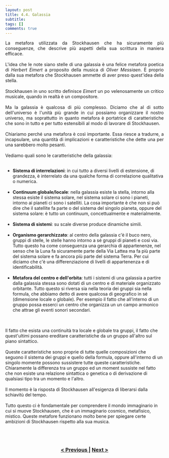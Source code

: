 ```yaml
---
layout: post
title: 4.4. Galassia
subtitle:
tags: []
comments: true
---
```

<p style="text-align:justify;">
La metafora utilizzata da Stockhausen che ha sicuramente più conseguenze, che descrive più aspetti della sua scrittura in maniera efficace.
<br>
<br>
L'idea che le note siano stelle di una galassia è una felice metafora poetica di <i>Herbert Eimert</i> a proposito della musica di <i>Oliver Messiaen</i>. È proprio dalla sua metafora che Stockhausen ammette di aver preso quest'idea della stella.
<br>
<br>
Stockhausen in uno scritto definisce <i>Eimert</i> un po velenosamente un critico musicale, quando in realtà è un compositore.
<br>
<br>
Ma la galassia è qualcosa di più complesso. Diciamo che al di sotto dell'universo è l'unità più grande in cui possiamo organizzare il nostro universo, ma soprattutto in quanto metafora è portatrice di caratteristiche che sono in tutto e per tutto estensibili al modo di lavorare di Stockhausen.
<br>
<br>
Chiariamo perché una metafora è così importante. Essa riesce a tradurre, a incapsulare, una quantità di implicazioni e caratteristiche che dette una per una sarebbero molto pesanti.
<br>
<br>
Vediamo quali sono le caratteristiche della galassia:
<br>
<br>
<ul>
  <li><b>Sistema di interrelazioni</b>: in cui tutto a diversi livelli di estensione, di grandezza, è interrelato da una qualche forma di correlazione qualitativa o numerica.</li>
<br>
  <li><b>Continuum globale/locale</b>: nella galassia esiste la stella, intorno alla stessa esiste il sistema solare, nel sistema solare ci sono i pianeti, intorno ai pianeti ci sono i satelliti. La cosa importante è che non si può dire che il satellite fa parte o del sistema del singolo pianeta, oppure del sistema solare: è tutto un continuum, concettualmente e materialmente.</li>
<br>
  <li><b>Sistema di sistemi</b>: su scale diverse produce dinamiche simili.</li>
<br>
  <li><b>Organismo gerarchizzato</b>: al centro della galassia c'è il buco nero, gruppi di stelle, le stelle hanno intorno a sé gruppi di pianeti e così via. Tutto questo ha come conseguenza una gerarchia di appartenenze, nel senso che la Luna fa sicuramente parte della Via Lattea ma fa più parte del sistema solare e fa ancora più parte del sistema Terra. Per cui diciamo che c'è una differenziazione di livelli di appartenenza e di identificabilità.</li>
<br>
  <li><b>Metafora del centro e dell'orbita</b>: tutti i sistemi di una galassia a partire dalla galassia stessa sono dotati di un centro e di materiale organizzato orbitante. Tutto questo si riversa sia nella teoria dei gruppi sia nella formula, che abbiamo detto di avere qualcosa di geografico in sé (dimensione locale o globale). Per esempio il fatto che all'interno di un gruppo possa esserci un centro che organizza un un campo armonico che attrae gli eventi sonori secondari.</li>
</ul>
<br>
<br>
Il fatto che esista una continuità tra locale e globale tra gruppi, il fatto che quest'ultimi possano ereditare caratteristiche da un gruppo all'altro sul piano sintattico.
<br>
<br>
Queste caratteristiche sono proprie di tutte quelle composizioni che seguono il sistema dei gruppi e quello della formula, oppure all'interno di un singolo momente possono sussistere tutte queste caratteristiche. Chiaramente la differenza tra un gruppo ed un moment sussiste nel fatto che non esiste una relazione sintattica o genetica o di derivazione di qualsiasi tipo tra un momento e l'altro.
<br>
<br>
Il momento è la risposta di Stockhausen all'esigenza di liberarsi dalla schiavitù del tempo.
<br>
<br>
Tutto questo ci è fondamentale per comprendere il mondo immaginario in cui si muove Stockhausen, che è un immaginario cosmico, metafisico, mistico. Queste metafore funzionano molto bene per spiegare certe ambizioni di Stockhausen rispetto alla sua musica.
</p>
<br>
<br>
<h3 style="text-align:center">
<a href="https://velitch.github.io/velitch/2021-11-02-04_03_spirale/">< Previous </a>
|
<a href="https://velitch.github.io/velitch/2021-11-02-05_00_generalizzazioni_principi_operativi/">Next ></a>
</h3>
